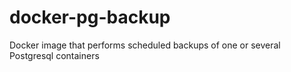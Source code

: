 # docker-pg-backup
Docker image that performs scheduled backups of one or several Postgresql containers

